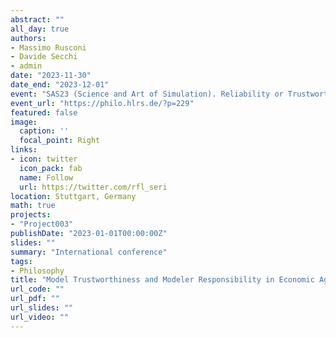 ```yaml
---
abstract: ""
all_day: true
authors:
- Massimo Rusconi
- Davide Secchi
- admin
date: "2023-11-30"
date_end: "2023-12-01"
event: "SAS23 (Science and Art of Simulation). Reliability or Trustworthiness?"
event_url: "https://philo.hlrs.de/?p=229"
featured: false
image:
  caption: ''
  focal_point: Right
links:
- icon: twitter
  icon_pack: fab
  name: Follow
  url: https://twitter.com/rfl_seri
location: Stuttgart, Germany
math: true
projects:
- "Project003"
publishDate: "2023-01-01T00:00:00Z"
slides: ""
summary: "International conference"
tags:
- Philosophy
title: "Model Trustworthiness and Modeler Responsibility in Economic Agent-Based Modeling practices: a Meta-Analytical approach"
url_code: ""
url_pdf: ""
url_slides: ""
url_video: ""
---
```

